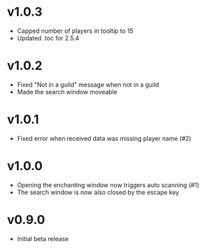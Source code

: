 # v1.0.3
* Capped number of players in tooltip to 15
* Updated .toc for 2.5.4


# v1.0.2
* Fixed "Not in a guild" message when not in a guild
* Made the search window moveable


# v1.0.1
* Fixed error when received data was missing player name (#2)


# v1.0.0
* Opening the enchanting window now triggers auto scanning (#1)
* The search window is now also closed by the escape key


# v0.9.0
* Initial beta release
